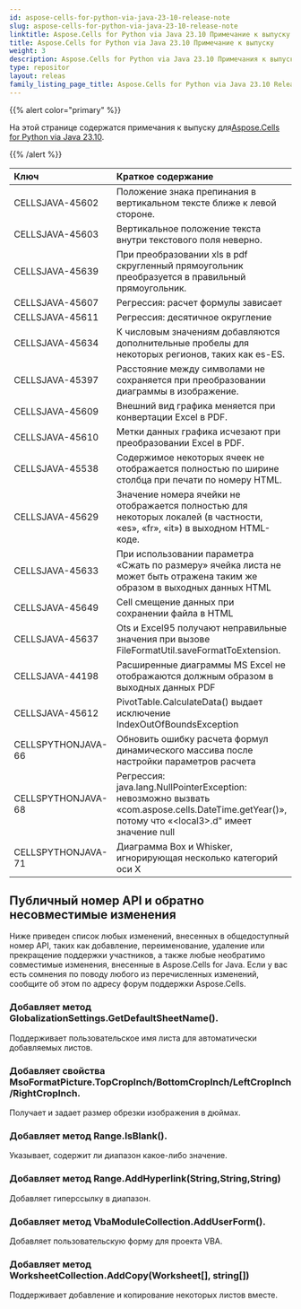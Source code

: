 ```yaml
---
id: aspose-cells-for-python-via-java-23-10-release-note
slug: aspose-cells-for-python-via-java-23-10-release-note
linktitle: Aspose.Cells for Python via Java 23.10 Примечание к выпуску
title: Aspose.Cells for Python via Java 23.10 Примечание к выпуску
weight: 3
description: Aspose.Cells for Python via Java 23.10 Примечания к выпуску – последние обновления и исправления.
type: repositor
layout: releas
family_listing_page_title: Aspose.Cells for Python via Java 23.10 Release Note
---
```

{{% alert color="primary" %}}

 На этой странице содержатся примечания к выпуску для[Aspose.Cells for Python via Java 23.10](https://releases.aspose.com/cells/python-java/new-releases/aspose.cells-for-python-via-java-23.10/).

{{% /alert %}}

|**Ключ**|**Краткое содержание**|**Категория**|
| :- | :- | :- |
|CELLSJAVA-45602|Положение знака препинания в вертикальном тексте ближе к левой стороне.|
|CELLSJAVA-45603|Вертикальное положение текста внутри текстового поля неверно.|
|CELLSJAVA-45639|При преобразовании xls в pdf скругленный прямоугольник преобразуется в правильный прямоугольник.|
|CELLSJAVA-45607|Регрессия: расчет формулы зависает|
|CELLSJAVA-45611|Регрессия: десятичное округление|
|CELLSJAVA-45634|К числовым значениям добавляются дополнительные пробелы для некоторых регионов, таких как es-ES.|
|CELLSJAVA-45397| Расстояние между символами не сохраняется при преобразовании диаграммы в изображение.|
|CELLSJAVA-45609| Внешний вид графика меняется при конвертации Excel в PDF.|
|CELLSJAVA-45610| Метки данных графика исчезают при преобразовании Excel в PDF.|
|CELLSJAVA-45538| Содержимое некоторых ячеек не отображается полностью по ширине столбца при печати по номеру HTML.|
|CELLSJAVA-45629|Значение номера ячейки не отображается полностью для некоторых локалей (в частности, «es», «fr», «it») в выходном HTML-коде.|
|CELLSJAVA-45633|При использовании параметра «Сжать по размеру» ячейка листа не может быть отражена таким же образом в выходных данных HTML|
|CELLSJAVA-45649|Cell смещение данных при сохранении файла в HTML|
|CELLSJAVA-45637|Ots и Excel95 получают неправильные значения при вызове FileFormatUtil.saveFormatToExtension.|
|CELLSJAVA-44198|Расширенные диаграммы MS Excel не отображаются должным образом в выходных данных PDF|
|CELLSJAVA-45612|PivotTable.CalculateData() выдает исключение IndexOutOfBoundsException|
|CELLSPYTHONJAVA-66|Обновить ошибку расчета формул динамического массива после настройки параметров расчета|
|CELLSPYTHONJAVA-68|Регрессия: java.lang.NullPointerException: невозможно вызвать «com.aspose.cells.DateTime.getYear()», потому что «\<local3\>.d" имеет значение null|
|CELLSPYTHONJAVA-71|Диаграмма Box и Whisker, игнорирующая несколько категорий оси X|

##  **Публичный номер API и обратно несовместимые изменения**

Ниже приведен список любых изменений, внесенных в общедоступный номер API, таких как добавление, переименование, удаление или прекращение поддержки участников, а также любые необратимо совместимые изменения, внесенные в Aspose.Cells for Java. Если у вас есть сомнения по поводу любого из перечисленных изменений, сообщите об этом по адресу форум поддержки Aspose.Cells.

###  **Добавляет метод GlobalizationSettings.GetDefaultSheetName().**

Поддерживает пользовательское имя листа для автоматически добавляемых листов.

###  **Добавляет свойства MsoFormatPicture.TopCropInch/BottomCropInch/LeftCropInch/RightCropInch.**

Получает и задает размер обрезки изображения в дюймах.

###  **Добавляет метод Range.IsBlank().**

Указывает, содержит ли диапазон какое-либо значение.

###  **Добавляет метод Range.AddHyperlink(String,String,String)**

Добавляет гиперссылку в диапазон.

###  **Добавляет метод VbaModuleCollection.AddUserForm().**

Добавляет пользовательскую форму для проекта VBA.

###  **Добавляет метод WorksheetCollection.AddCopy(Worksheet[], string[])**

 Поддерживает добавление и копирование некоторых листов вместе.
